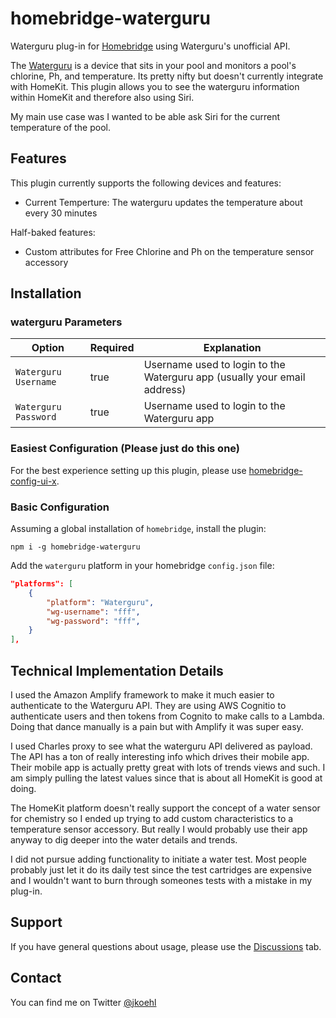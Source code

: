 # homebridge-waterguru

Waterguru plug-in for [Homebridge](https://github.com/nfarina/homebridge) using Waterguru's unofficial API.

The [Waterguru](https://waterguru.com) is a device that sits in your pool and monitors a pool's chlorine, Ph, and temperature. Its pretty nifty but doesn't currently integrate with HomeKit. This plugin allows you to see the waterguru information within HomeKit and therefore also using Siri.

My main use case was I wanted to be able ask Siri for the current temperature of the pool.

## Features

This plugin currently supports the following devices and features:

- Current Temperture: The waterguru updates the temperature about every 30 minutes

Half-baked features:

- Custom attributes for Free Chlorine and Ph on the temperature sensor accessory

## Installation

### waterguru Parameters

| Option             | Required | Explanation |
| ------------------ | ------- | ------------------------------------------------------------------------------------------------------------------------------------------------------------------- |
| `Waterguru Username`   | true   | Username used to login to the Waterguru app (usually your email address) |
| `Waterguru Password` | true   | Username used to login to the Waterguru app |

### Easiest Configuration (Please just do this one)

For the best experience setting up this plugin, please use [homebridge-config-ui-x](https://www.npmjs.com/package/homebridge-config-ui-x).

### Basic Configuration

Assuming a global installation of `homebridge`, install the plugin:

`npm i -g homebridge-waterguru`

Add the `waterguru` platform in your homebridge `config.json` file:

```json
"platforms": [
    {
        "platform": "Waterguru",
        "wg-username": "fff",
        "wg-password": "fff",
    }
],
```

## Technical Implementation Details
I used the Amazon Amplify framework to make it much easier to authenticate to the Waterguru API. They are using AWS Cognitio to authenticate users and then tokens from Cognito to make calls to a Lambda. Doing that dance manually is a pain but with Amplify it was super easy.

I used Charles proxy to see what the waterguru API delivered as payload. The API has a ton of really interesting info which drives their mobile app. Their mobile app is actually pretty great with lots of trends views and such. I am simply pulling the latest values since that is about all HomeKit is good at doing.

The HomeKit platform doesn't really support the concept of a water sensor for chemistry so I ended up trying to add custom characteristics to a temperature sensor accessory. But really I would probably use their app anyway to dig deeper into the water details and trends.

I did not pursue adding functionality to initiate a water test. Most people probably just let it do its daily test since the test cartridges are expensive and I wouldn't want to burn through someones tests with a mistake in my plug-in.

## Support

If you have general questions about usage, please use the [Discussions](https://github.com/jkoehl/homebridge-waterguru/discussions) tab.

## Contact

You can find me on Twitter [@jkoehl](https://twitter.com/jkoehl)
